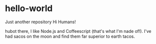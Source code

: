# hello-world
Just another repository
Hi Humans!

hubot there, I like Node.js and Coffeescript (that's what I'm nade of!).
I've had sacos on the moon and find them far superior to earth tacos.

